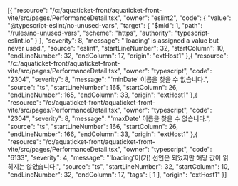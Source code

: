 [{
	"resource": "/c:/aquaticket-front/aquaticket-front-vite/src/pages/PerformanceDetail.tsx",
	"owner": "eslint2",
	"code": {
		"value": "@typescript-eslint/no-unused-vars",
		"target": {
			"$mid": 1,
			"path": "/rules/no-unused-vars",
			"scheme": "https",
			"authority": "typescript-eslint.io"
		}
	},
	"severity": 8,
	"message": "'loading' is assigned a value but never used.",
	"source": "eslint",
	"startLineNumber": 32,
	"startColumn": 10,
	"endLineNumber": 32,
	"endColumn": 17,
	"origin": "extHost1"
},{
	"resource": "/c:/aquaticket-front/aquaticket-front-vite/src/pages/PerformanceDetail.tsx",
	"owner": "typescript",
	"code": "2304",
	"severity": 8,
	"message": "'minDate' 이름을 찾을 수 없습니다.",
	"source": "ts",
	"startLineNumber": 165,
	"startColumn": 26,
	"endLineNumber": 165,
	"endColumn": 33,
	"origin": "extHost1"
},{
	"resource": "/c:/aquaticket-front/aquaticket-front-vite/src/pages/PerformanceDetail.tsx",
	"owner": "typescript",
	"code": "2304",
	"severity": 8,
	"message": "'maxDate' 이름을 찾을 수 없습니다.",
	"source": "ts",
	"startLineNumber": 166,
	"startColumn": 26,
	"endLineNumber": 166,
	"endColumn": 33,
	"origin": "extHost1"
},{
	"resource": "/c:/aquaticket-front/aquaticket-front-vite/src/pages/PerformanceDetail.tsx",
	"owner": "typescript",
	"code": "6133",
	"severity": 4,
	"message": "'loading'이(가) 선언은 되었지만 해당 값이 읽히지는 않았습니다.",
	"source": "ts",
	"startLineNumber": 32,
	"startColumn": 10,
	"endLineNumber": 32,
	"endColumn": 17,
	"tags": [
		1
	],
	"origin": "extHost1"
}]